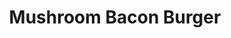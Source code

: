 ---
title: "Mushroom Bacon Burger"
price: "$13.00"
category: "Burgers"
img: "src/images/menu/burrito.jpg"
desc: "Topped with sautéed mushrooms, bacon, and swisse cheese"
---